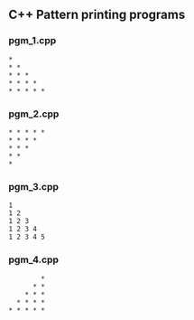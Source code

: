 ## C++ Pattern printing programs 


### pgm_1.cpp
```
*
* *
* * *
* * * *
* * * * *
```

### pgm_2.cpp
```
* * * * *
* * * *
* * *
* *
*
```

### pgm_3.cpp
```
1 
1 2 
1 2 3 
1 2 3 4 
1 2 3 4 5 
```

### pgm_4.cpp
```
        *
      * *
    * * *
  * * * *
* * * * *
```

